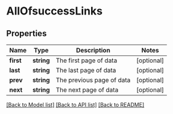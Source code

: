# AllOfsuccessLinks

## Properties
Name | Type | Description | Notes
------------ | ------------- | ------------- | -------------
**first** | **string** | The first page of data | [optional] 
**last** | **string** | The last page of data | [optional] 
**prev** | **string** | The previous page of data | [optional] 
**next** | **string** | The next page of data | [optional] 

[[Back to Model list]](../../README.md#documentation-for-models) [[Back to API list]](../../README.md#documentation-for-api-endpoints) [[Back to README]](../../README.md)

